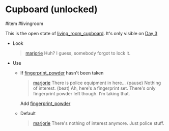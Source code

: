 # Cupboard (unlocked)

#item #livingroom 

This is the open state of [living_room_cupboard](living_room_cupboard.md). It's only visible on [Day 3](../gdd.md#Day%203)

- Look
	
	> [marjorie](../characters/marjorie.md)
	> Huh? I guess, somebody forgot to lock it.
	
- Use
	- If [fingerprint_powder](fingerprint_powder.md) hasn't been taken
		
		> [marjorie](../characters/marjorie.md)
		> There is police equipment in here... (pause) Nothing of interest.
		> (beat) Ah, here's a fingerprint set. There's only fingerprint powder left though.
		> I'm taking that.
		
		Add [fingerprint_powder](fingerprint_powder.md)
	- Default
		
		> [marjorie](../characters/marjorie.md)
		> There's nothing of interest anymore. Just police stuff.